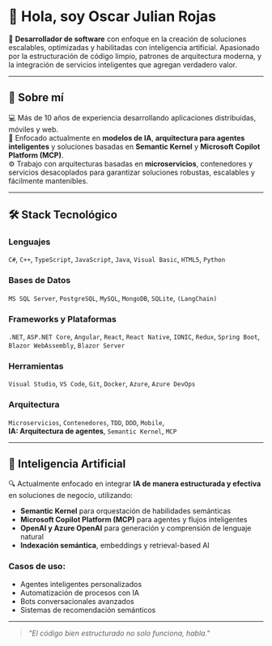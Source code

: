 # 👋 Hola, soy Oscar Julian Rojas

🎯 **Desarrollador de software** con enfoque en la creación de soluciones escalables, optimizadas y habilitadas con inteligencia artificial. Apasionado por la estructuración de código limpio, patrones de arquitectura moderna, y la integración de servicios inteligentes que agregan verdadero valor.

---

## 🚀 Sobre mí

💻 Más de 10 años de experiencia desarrollando aplicaciones distribuidas, móviles y web.  
🧠 Enfocado actualmente en **modelos de IA**, **arquitectura para agentes inteligentes** y soluciones basadas en **Semantic Kernel** y **Microsoft Copilot Platform (MCP)**.  
⚙️ Trabajo con arquitecturas basadas en **microservicios**, contenedores y servicios desacoplados para garantizar soluciones robustas, escalables y fácilmente mantenibles.

---

## 🛠️ Stack Tecnológico

### Lenguajes
`C#`, `C++`, `TypeScript`, `JavaScript`, `Java`, `Visual Basic`, `HTML5`, `Python`

### Bases de Datos
`MS SQL Server`, `PostgreSQL`, `MySQL`, `MongoDB`, `SQLite`, `(LangChain)`

### Frameworks y Plataformas
`.NET`, `ASP.NET Core`, `Angular`, `React`, `React Native`, `IONIC`, `Redux`, `Spring Boot`, `Blazor WebAssembly`, `Blazor Server`

### Herramientas
`Visual Studio`, `VS Code`, `Git`, `Docker`, `Azure`, `Azure DevOps`

### Arquitectura
`Microservicios`, `Contenedores`, `TDD`, `DDD`, `Mobile`,  
**IA: Arquitectura de agentes**, `Semantic Kernel`, `MCP`

---

## 🤖 Inteligencia Artificial

🔍 Actualmente enfocado en integrar **IA de manera estructurada y efectiva** en soluciones de negocio, utilizando:

- **Semantic Kernel** para orquestación de habilidades semánticas
- **Microsoft Copilot Platform (MCP)** para agentes y flujos inteligentes
- **OpenAI y Azure OpenAI** para generación y comprensión de lenguaje natural
- **Indexación semántica**, embeddings y retrieval-based AI

### Casos de uso:
- Agentes inteligentes personalizados
- Automatización de procesos con IA
- Bots conversacionales avanzados
- Sistemas de recomendación semánticos

---

> *"El código bien estructurado no solo funciona, habla."*

